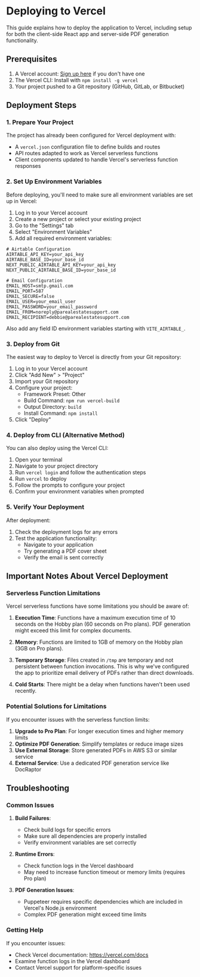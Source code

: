# Deploying to Vercel

This guide explains how to deploy the application to Vercel, including setup for both the client-side React app and server-side PDF generation functionality.

## Prerequisites

1. A Vercel account: [Sign up here](https://vercel.com/signup) if you don't have one
2. The Vercel CLI: Install with `npm install -g vercel`
3. Your project pushed to a Git repository (GitHub, GitLab, or Bitbucket)

## Deployment Steps

### 1. Prepare Your Project

The project has already been configured for Vercel deployment with:

- A `vercel.json` configuration file to define builds and routes
- API routes adapted to work as Vercel serverless functions
- Client components updated to handle Vercel's serverless function responses

### 2. Set Up Environment Variables

Before deploying, you'll need to make sure all environment variables are set up in Vercel:

1. Log in to your Vercel account
2. Create a new project or select your existing project
3. Go to the "Settings" tab
4. Select "Environment Variables"
5. Add all required environment variables:

```
# Airtable Configuration
AIRTABLE_API_KEY=your_api_key
AIRTABLE_BASE_ID=your_base_id
NEXT_PUBLIC_AIRTABLE_API_KEY=your_api_key
NEXT_PUBLIC_AIRTABLE_BASE_ID=your_base_id

# Email Configuration
EMAIL_HOST=smtp.gmail.com
EMAIL_PORT=587
EMAIL_SECURE=false
EMAIL_USER=your_email_user
EMAIL_PASSWORD=your_email_password
EMAIL_FROM=noreply@parealestatesupport.com
EMAIL_RECIPIENT=debbie@parealestatesupport.com
```

Also add any field ID environment variables starting with `VITE_AIRTABLE_`.

### 3. Deploy from Git

The easiest way to deploy to Vercel is directly from your Git repository:

1. Log in to your Vercel account
2. Click "Add New" > "Project"
3. Import your Git repository
4. Configure your project:
   - Framework Preset: Other
   - Build Command: `npm run vercel-build`
   - Output Directory: `build`
   - Install Command: `npm install`
5. Click "Deploy"

### 4. Deploy from CLI (Alternative Method)

You can also deploy using the Vercel CLI:

1. Open your terminal
2. Navigate to your project directory
3. Run `vercel login` and follow the authentication steps
4. Run `vercel` to deploy
5. Follow the prompts to configure your project
6. Confirm your environment variables when prompted

### 5. Verify Your Deployment

After deployment:

1. Check the deployment logs for any errors
2. Test the application functionality:
   - Navigate to your application
   - Try generating a PDF cover sheet
   - Verify the email is sent correctly

## Important Notes About Vercel Deployment

### Serverless Function Limitations

Vercel serverless functions have some limitations you should be aware of:

1. **Execution Time**: Functions have a maximum execution time of 10 seconds on the Hobby plan (60 seconds on Pro plans). PDF generation might exceed this limit for complex documents.

2. **Memory**: Functions are limited to 1GB of memory on the Hobby plan (3GB on Pro plans).

3. **Temporary Storage**: Files created in `/tmp` are temporary and not persistent between function invocations. This is why we've configured the app to prioritize email delivery of PDFs rather than direct downloads.

4. **Cold Starts**: There might be a delay when functions haven't been used recently.

### Potential Solutions for Limitations

If you encounter issues with the serverless function limits:

1. **Upgrade to Pro Plan**: For longer execution times and higher memory limits
2. **Optimize PDF Generation**: Simplify templates or reduce image sizes
3. **Use External Storage**: Store generated PDFs in AWS S3 or similar service
4. **External Service**: Use a dedicated PDF generation service like DocRaptor

## Troubleshooting

### Common Issues

1. **Build Failures**:
   - Check build logs for specific errors
   - Make sure all dependencies are properly installed
   - Verify environment variables are set correctly

2. **Runtime Errors**:
   - Check function logs in the Vercel dashboard
   - May need to increase function timeout or memory limits (requires Pro plan)

3. **PDF Generation Issues**:
   - Puppeteer requires specific dependencies which are included in Vercel's Node.js environment
   - Complex PDF generation might exceed time limits

### Getting Help

If you encounter issues:
- Check Vercel documentation: https://vercel.com/docs
- Examine function logs in the Vercel dashboard
- Contact Vercel support for platform-specific issues 